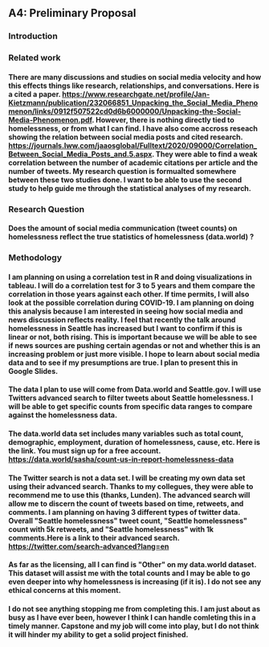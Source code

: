 ## A4: Preliminary Proposal

### Introduction
#### 

### Related work
#### There are many discussions and studies on social media velocity and how this effects things like research, relationships, and conversations. Here is a cited a paper. https://www.researchgate.net/profile/Jan-Kietzmann/publication/232066851_Unpacking_the_Social_Media_Phenomenon/links/0912f507522cd0d6b6000000/Unpacking-the-Social-Media-Phenomenon.pdf. However, there is nothing directly tied to homelessness, or from what I can find. I have also come accross reseach showing the relation between social media posts and cited research. https://journals.lww.com/jaaosglobal/Fulltext/2020/09000/Correlation_Between_Social_Media_Posts_and.5.aspx. They were able to find a weak correlation between the number of academic citations per article and the number of tweets. My research question is formualted somewhere between these two studies done. I want to be able to use the second study to help guide me through the statistical analyses of my research.

### Research Question
#### Does the amount of social media communication (tweet counts) on homelessness reflect the true statistics of homelessness (data.world) ? 

### Methodology
#### I am planning on using a correlation test in R and doing visualizations in tableau. I will do a correlation test for 3 to 5 years and them compare the correlation in those years against each other. If time permits, I will also look at the possible correlation during COVID-19. I am planning on doing this analysis because I am interested in seeing how social media and news discussion reflects reality. I feel that recently the talk around homelessness in Seattle has increased but I want to confirm if this is linear or not, both rising. This is important because we will be able to see if news sources are pushing certain agendas or not and whether this is an increasing problem or just more visible. I hope to learn about social media data and to see if my presumptions are true. I plan to present this in Google Slides.

#### The data I plan to use will come from Data.world and Seattle.gov. I will use Twitters advanced search to filter tweets about Seattle homelessness. I will be able to get specific counts from specific data ranges to compare against the homelessness data. 

#### The data.world data set includes many variables such as total count, demographic, employment, duration of homelessness, cause, etc. Here is the link. You must sign up for a free account. https://data.world/sasha/count-us-in-report-homelessness-data

#### The Twitter search is not a data set. I will be creating my own data set using their advanced search. Thanks to my collegues, they were able to recommend me to use this (thanks, Lunden).  The advanced search will allow me to discern the count of tweets based on time, retweets, and comments. I am planning on having 3 different types of twitter data. Overall "Seattle homelessness" tweet count, "Seattle homelessness" count with 5k retweets, and "Seattle homelessness" with 1k comments.Here is a link to their advanced search. https://twitter.com/search-advanced?lang=en

#### As far as the licensing, all I can find is "Other" on my data.world dataset. This dataset will assist me with the total counts and I may be able to go even deeper into why homelessness is increasing (if it is). I do not see any ethical concerns at this moment.

#### I do not see anything stopping me from completing this. I am just about as busy as I have ever been, however I think I can handle comleting this in a timely manner. Capstone and my job will come into play, but I do not think it will hinder my ability to get a solid project finished. 
